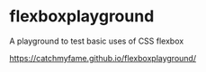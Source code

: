 # flexboxplayground
A playground to test basic uses of CSS flexbox

https://catchmyfame.github.io/flexboxplayground/
